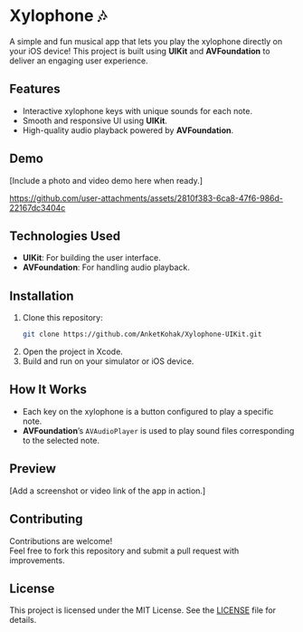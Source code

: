 # Xylophone 🎶

A simple and fun musical app that lets you play the xylophone directly on your iOS device! This project is built using **UIKit** and **AVFoundation** to deliver an engaging user experience.

## Features
- Interactive xylophone keys with unique sounds for each note.
- Smooth and responsive UI using **UIKit**.
- High-quality audio playback powered by **AVFoundation**.

## Demo
[Include a photo and video demo here when ready.]



https://github.com/user-attachments/assets/2810f383-6ca8-47f6-986d-22167dc3404c





## Technologies Used
- **UIKit**: For building the user interface.
- **AVFoundation**: For handling audio playback.

## Installation
1. Clone this repository:
   ```bash
   git clone https://github.com/AnketKohak/Xylophone-UIKit.git
2. Open the project in Xcode.  
3. Build and run on your simulator or iOS device.  

## How It Works  
- Each key on the xylophone is a button configured to play a specific note.  
- **AVFoundation**’s `AVAudioPlayer` is used to play sound files corresponding to the selected note.  

## Preview  
[Add a screenshot or video link of the app in action.]  

## Contributing  
Contributions are welcome!  
Feel free to fork this repository and submit a pull request with improvements.  

## License  
This project is licensed under the MIT License. See the [LICENSE](LICENSE) file for details.  
